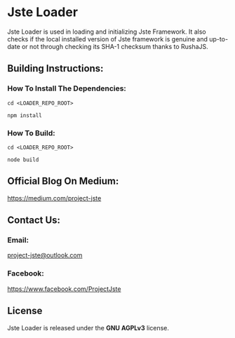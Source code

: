 # Jste Loader

Jste Loader is used in loading and initializing Jste Framework. It also checks if the local installed version of Jste framework is genuine and up-to-date or not through checking its SHA-1 checksum thanks to RushaJS.

## Building Instructions:

### How To Install The Dependencies:

<code>cd <LOADER_REPO_ROOT></code>

<code>npm install</code>

### How To Build:

<code>cd <LOADER_REPO_ROOT></code>

<code>node build</code>

## Official Blog On Medium:

https://medium.com/project-jste

## Contact Us:

### Email:

project-jste@outlook.com

### Facebook:

https://www.facebook.com/ProjectJste

## License

Jste Loader is released under the <b>GNU AGPLv3</b> license.

